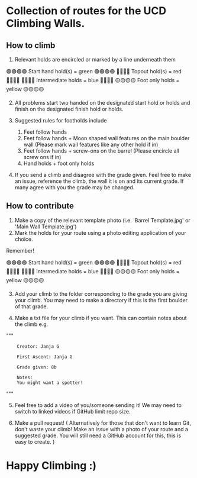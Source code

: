 # Collection of routes for the UCD Climbing Walls.

## How to climb

1. Relevant holds are encircled or marked by a line underneath them

🟢🟢🟢🟢 Start hand hold(s) = green 🟢🟢🟢🟢
🔴🔴🔴🔴 Topout hold(s) = red 🔴🔴🔴🔴
🔵🔵🔵🔵 Intermediate holds = blue 🔵🔵🔵🔵
🟡🟡🟡🟡 Foot only holds = yellow 🟡🟡🟡🟡

2. All problems start two handed on the designated start hold or holds and finish on the designated finish hold or holds.

3. Suggested rules for footholds include

   1. Feet follow hands
   2. Feet follow hands + Moon shaped wall features on the main boulder wall (Please mark wall features like any other hold if in)
   3. Feet follow hands + screw-ons on the barrel (Please encircle all screw ons if in)
   4. Hand holds + foot only holds

4. If you send a climb and disagree with the grade given. Feel free to make an issue, reference the climb, the wall it is on and its current grade. If many agree with you the grade may be changed.

## How to contribute

1. Make a copy of the relevant template photo (i.e. 'Barrel Template.jpg' or 'Main Wall Template.jpg')
2. Mark the holds for your route using a photo editing application of your choice.

Remember!

🟢🟢🟢🟢 Start hand hold(s) = green 🟢🟢🟢🟢
🔴🔴🔴🔴 Topout hold(s) = red 🔴🔴🔴🔴
🔵🔵🔵🔵 Intermediate holds = blue 🔵🔵🔵🔵
🟡🟡🟡🟡 Foot only holds = yellow 🟡🟡🟡🟡

3. Add your climb to the folder corresponding to the grade you are giving your climb. You may need to make a directory if this is the first boulder of that grade.

4. Make a txt file for your climb if you want. This can contain notes about the climb e.g.

"""

        Creator: Janja G

        First Ascent: Janja G

        Grade given: 8b

        Notes:
        You might want a spotter!

"""

5. Feel free to add a video of you/someone sending it! We may need to switch to linked videos if GitHub limit repo size.

6. Make a pull request!
   ( Alternatively for those that don't want to learn Git, don't waste your climb! Make an issue with a photo of your route and a suggested grade. You will still need a GitHub account for this, this is easy to create. )

# Happy Climbing :)
